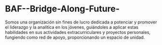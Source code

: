 # BAF--Bridge-Along-Future-
Somos una organización sin fines de lucro dedicada a potenciar y promover el liderazgo y la analítica en los jóvenes, guiándoles a aplicar estas habilidades en sus actividades extracurriculares y proyectos personales, fungiendo como red de apoyo, proporcionando un espacio de unidad.
